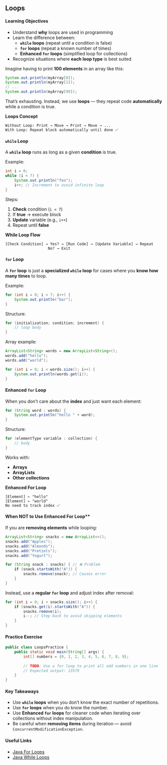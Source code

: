 ## Loops
#### Learning Objectives
- Understand **why** loops are used in programming
- Learn the difference between:
    - **`while` loops** (repeat until a condition is false)
    - **`for` loops** (repeat a known number of times)
    - **Enhanced `for` loops** (simplified loop for collections)
- Recognize situations where **each loop type** is best suited

Imagine having to print **100 elements** in an array like this:

```java
System.out.println(myArray[0]);
System.out.println(myArray[1]);
// ...
System.out.println(myArray[99]);
```

That’s exhausting.
Instead, we use **loops** — they repeat code **automatically** while a condition is true.

**Loops Concept**
```
Without Loop: Print → Move → Print → Move → ...
With Loop: Repeat block automatically until done ✅
```

#### `while` Loop

A **`while` loop** runs as long as a given **condition** is true.

Example:

```java
int i = 0;
while (i < 7) {
    System.out.println("foo");
    i++; // Increment to avoid infinite loop
}
```

Steps:

1. **Check** condition (`i < 7`)
2. If **true** → execute block
3. **Update** variable (e.g., `i++`)
4. Repeat until **false**

**While Loop Flow**
```
[Check Condition] → Yes? → [Run Code] → [Update Variable] → Repeat
                   No? → Exit
```

#### `for` Loop

A **`for` loop** is just a **specialized `while` loop** for cases where you **know how many times** to loop.

Example:

```java
for (int i = 0; i < 7; i++) {
    System.out.println("bar");
}
```

Structure:

```java
for (initialization; condition; increment) {
    // loop body
}
```

Array example:

```java
ArrayList<String> words = new ArrayList<String>();
words.add("hello");
words.add("world");

for (int i = 0; i < words.size(); i++) {
    System.out.println(words.get(i));
}
```

#### Enhanced `for` Loop

When you don’t care about the **index** and just want each element:

```java
for (String word : words) {
    System.out.println("hello " + word);
}
```

Structure:

```java
for (elementType variable : collection) {
    // body
}
```

Works with:

* **Arrays**
* **ArrayLists**
* **Other collections**

**Enhanced For Loop**

```
[Element] ← "hello"
[Element] ← "world"
No need to track index ✅
```
#### When NOT to Use Enhanced For Loop**

If you are **removing elements** while looping:

```java
ArrayList<String> snacks = new ArrayList<>();
snacks.add("Apples");
snacks.add("Almonds");
snacks.add("Pretzels");
snacks.add("Yogurt");

for (String snack : snacks) { // ❌ Problem
    if (snack.startsWith("A")) {
        snacks.remove(snack); // Causes error
    }
}
```

Instead, use a **regular `for` loop** and adjust index after removal:

```java
for (int i = 0; i < snacks.size(); i++) {
    if (snacks.get(i).startsWith("A")) {
        snacks.remove(i);
        i--; // Step back to avoid skipping elements
    }
}
```

#### Practice Exercise

```java
public class LoopsPractice {
    public static void main(String[] args) {
        int[] numbers = {0, 1, 2, 3, 4, 5, 6, 7, 8, 9};
        
        // TODO: Use a for loop to print all odd numbers in one line
        // Expected output: 13579
    }
}
```

#### Key Takeaways

* Use **`while` loops** when you don’t know the exact number of repetitions.
* Use **`for` loops** when you do know the number.
* Use **Enhanced `for` loops** for cleaner code when iterating over collections without index manipulation.
* Be careful when **removing items** during iteration — avoid `ConcurrentModificationException`.

#### Useful Links
- [Java For Loops](https://docs.oracle.com/javase/tutorial/java/nutsandbolts/for.html)
- [Java While Loops](https://docs.oracle.com/javase/tutorial/java/nutsandbolts/while.html)
